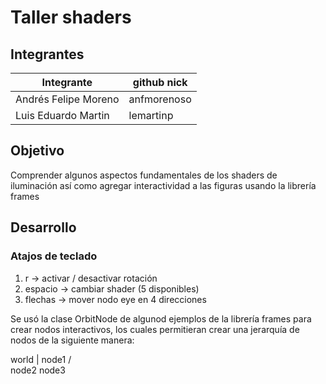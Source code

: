 # Taller shaders

## Integrantes

|       Integrante     | github nick |
|----------------------|-------------|
| Andrés Felipe Moreno | anfmorenoso |
| Luis Eduardo Martin  | lemartinp   |

## Objetivo

Comprender algunos aspectos fundamentales de los shaders de iluminación así como agregar interactividad a las figuras usando la librería frames

## Desarrollo

### Atajos de teclado
1. r -> activar / desactivar rotación
2. espacio -> cambiar shader (5 disponibles)
3. flechas -> mover nodo eye en 4 direcciones

Se usó la clase OrbitNode de algunod ejemplos de la librería frames para crear nodos interactivos, los cuales permitieran crear una jerarquía de nodos de la siguiente manera:

   world
     |
   node1
  /     \
node2  node3
